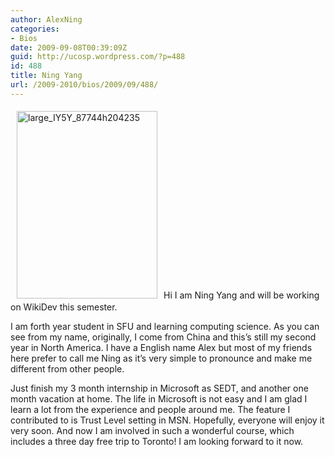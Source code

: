 ```yaml
---
author: AlexNing
categories:
- Bios
date: 2009-09-08T00:39:09Z
guid: http://ucosp.wordpress.com/?p=488
id: 488
title: Ning Yang
url: /2009-2010/bios/2009/09/488/
---
```


<img class="alignleft size-medium wp-image-490" style="margin:5px 10px;" title="large_IY5Y_87744h204235" src="http://ucosp.files.wordpress.com/2009/09/large_iy5y_87744h2042351.jpg?w=225" alt="large_IY5Y_87744h204235" width="225" height="300" srcset="http://ucosp.ca/wp-content/uploads/2009/09/large_iy5y_87744h2042351.jpg 600w, http://ucosp.ca/wp-content/uploads/2009/09/large_iy5y_87744h2042351-225x300.jpg 225w" sizes="(max-width: 225px) 100vw, 225px" />Hi I am Ning Yang and will be working on WikiDev this semester.

I am forth year student in SFU and learning computing science. As you can see from my name, originally, I come from China and this&#8217;s still my second year in North America. I have a English name Alex but most of my friends here prefer to call me Ning as it&#8217;s very simple to pronounce and make me different from other people.

Just finish my 3 month internship in Microsoft as SEDT, and another one month vacation at home. The life in Microsoft is not easy and I am glad I learn a lot from the experience and people around me. The feature I contributed to is Trust Level setting in MSN. Hopefully, everyone will enjoy it very soon. And now I am involved in such a wonderful course, which includes a three day free trip to Toronto! I am looking forward to it now.